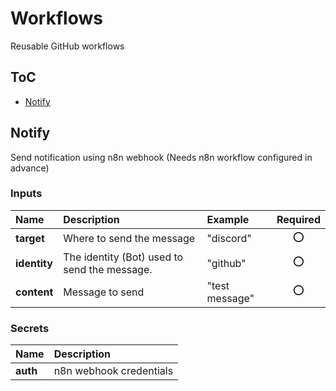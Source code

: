 # Workflows

Reusable GitHub workflows

## ToC

- [Notify](#notify)

## Notify

Send notification using n8n webhook (Needs n8n workflow configured in advance)

### Inputs

| Name         | Description                                  | Example        | Required |
| :----------- | :------------------------------------------- | :------------- | :------: |
| **target**   | Where to send the message                    | "discord"      |   :o:    |
| **identity** | The identity (Bot) used to send the message. | "github"       |   :o:    |
| **content**  | Message to send                              | "test message" |   :o:    |

### Secrets

| Name     | Description             |
| :------- | :---------------------- |
| **auth** | n8n webhook credentials |
